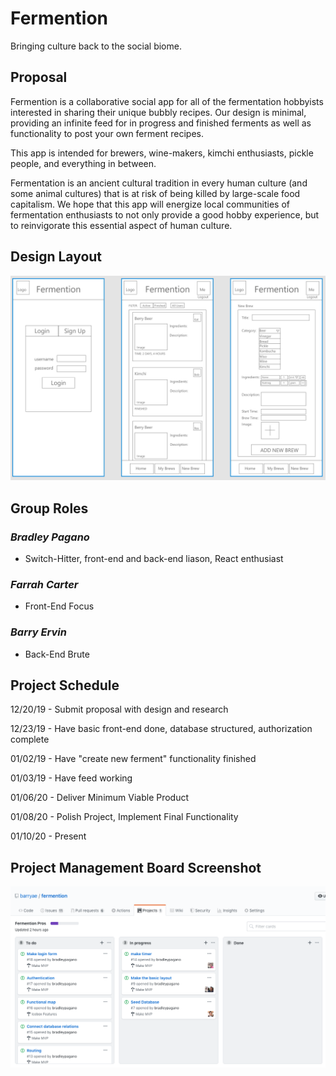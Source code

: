 # **Fermention**

Bringing culture back to the social biome.

## **Proposal**

Fermention is a collaborative social app for all of the fermentation hobbyists interested in sharing their unique bubbly recipes. Our design is minimal, providing an infinite feed for in progress and finished ferments as well as functionality to post your own ferment recipes.

This app is intended for brewers, wine-makers, kimchi enthusiasts, pickle people, and everything in between.

Fermentation is an ancient cultural tradition in every human culture (and some animal cultures) that is at risk of being killed by large-scale food capitalism. We hope that this app will energize local communities of fermentation enthusiasts to not only provide a good hobby experience, but to reinvigorate this essential aspect of human culture.

## **Design Layout**

![Design Layout](https://github.com/barryae/fermention/blob/master/client/public/images/fermention_layout.jpg)

## **Group Roles**

### *Bradley Pagano*

- Switch-Hitter, front-end and back-end liason, React enthusiast

### *Farrah Carter*

- Front-End Focus

### *Barry Ervin*

- Back-End Brute

## **Project Schedule**

12/20/19 - Submit proposal with design and research

12/23/19 - Have basic front-end done, database structured, authorization complete

01/02/19 - Have "create new ferment" functionality finished

01/03/19 - Have feed working

01/06/20 - Deliver Minimum Viable Product

01/08/20 - Polish Project, Implement Final Functionality

01/10/20 - Present

## **Project Management Board Screenshot**

![Project Board](https://github.com/barryae/fermention/blob/master/client/public/images/projectBoard.png)
